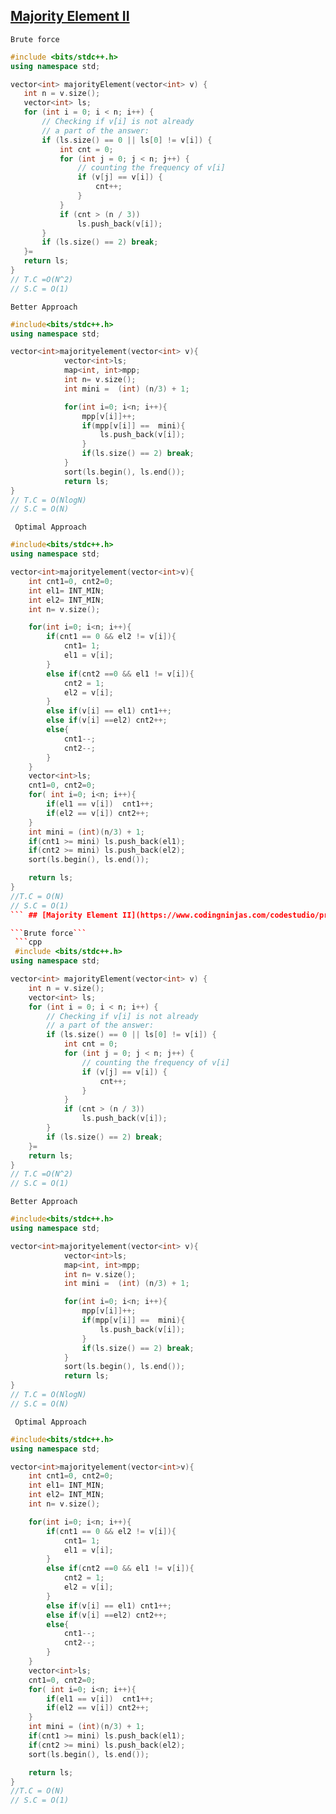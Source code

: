  ## [Majority Element II](https://www.codingninjas.com/codestudio/problems/majority-element-ii_8230738?challengeSlug=striver-sde-challenge)

```Brute force```
 ```cpp
 #include <bits/stdc++.h>
using namespace std;

vector<int> majorityElement(vector<int> v) {
    int n = v.size(); 
    vector<int> ls; 
    for (int i = 0; i < n; i++) {
        // Checking if v[i] is not already
        // a part of the answer:
        if (ls.size() == 0 || ls[0] != v[i]) {
            int cnt = 0;
            for (int j = 0; j < n; j++) {
                // counting the frequency of v[i]
                if (v[j] == v[i]) {
                    cnt++;
                }
            }
            if (cnt > (n / 3))
                ls.push_back(v[i]);
        }
        if (ls.size() == 2) break;
    }=
    return ls;
}
// T.C =O(N^2)
// S.C = O(1)
```

```Better Approach```
```cpp
#include<bits/stdc++.h>
using namespace std;

vector<int>majorityelement(vector<int> v){
            vector<int>ls;
            map<int, int>mpp;
            int n= v.size();
            int mini =  (int) (n/3) + 1;

            for(int i=0; i<n; i++){
                mpp[v[i]]++;
                if(mpp[v[i]] ==  mini){
                    ls.push_back(v[i]);
                }
                if(ls.size() == 2) break;
            }
            sort(ls.begin(), ls.end());
            return ls;
} 
// T.C = O(NlogN)
// S.C = O(N)


```
``` Optimal Approach```
``` cpp
#include<bits/stdc++.h>
using namespace std;

vector<int>majorityelement(vector<int>v){
    int cnt1=0, cnt2=0;
    int el1= INT_MIN;
    int el2= INT_MIN;
    int n= v.size();

    for(int i=0; i<n; i++){
        if(cnt1 == 0 && el2 != v[i]){
            cnt1= 1;
            el1 = v[i];
        }
        else if(cnt2 ==0 && el1 != v[i]){
            cnt2 = 1;
            el2 = v[i];
        }
        else if(v[i] == el1) cnt1++;
        else if(v[i] ==el2) cnt2++;
        else{
            cnt1--;
            cnt2--;
        }
    }      
    vector<int>ls;
    cnt1=0, cnt2=0;
    for( int i=0; i<n; i++){
        if(el1 == v[i])  cnt1++;
        if(el2 == v[i]) cnt2++;
    }
    int mini = (int)(n/3) + 1;
    if(cnt1 >= mini) ls.push_back(el1);
    if(cnt2 >= mini) ls.push_back(el2);
    sort(ls.begin(), ls.end());

    return ls;
}
//T.C = O(N)
// S.C = O(1)
``` ## [Majority Element II](https://www.codingninjas.com/codestudio/problems/majority-element-ii_8230738?challengeSlug=striver-sde-challenge)

```Brute force```
 ```cpp
 #include <bits/stdc++.h>
using namespace std;

vector<int> majorityElement(vector<int> v) {
    int n = v.size(); 
    vector<int> ls; 
    for (int i = 0; i < n; i++) {
        // Checking if v[i] is not already
        // a part of the answer:
        if (ls.size() == 0 || ls[0] != v[i]) {
            int cnt = 0;
            for (int j = 0; j < n; j++) {
                // counting the frequency of v[i]
                if (v[j] == v[i]) {
                    cnt++;
                }
            }
            if (cnt > (n / 3))
                ls.push_back(v[i]);
        }
        if (ls.size() == 2) break;
    }=
    return ls;
}
// T.C =O(N^2)
// S.C = O(1)
```

```Better Approach```
```cpp
#include<bits/stdc++.h>
using namespace std;

vector<int>majorityelement(vector<int> v){
            vector<int>ls;
            map<int, int>mpp;
            int n= v.size();
            int mini =  (int) (n/3) + 1;

            for(int i=0; i<n; i++){
                mpp[v[i]]++;
                if(mpp[v[i]] ==  mini){
                    ls.push_back(v[i]);
                }
                if(ls.size() == 2) break;
            }
            sort(ls.begin(), ls.end());
            return ls;
} 
// T.C = O(NlogN)
// S.C = O(N)


```
``` Optimal Approach```
``` cpp
#include<bits/stdc++.h>
using namespace std;

vector<int>majorityelement(vector<int>v){
    int cnt1=0, cnt2=0;
    int el1= INT_MIN;
    int el2= INT_MIN;
    int n= v.size();

    for(int i=0; i<n; i++){
        if(cnt1 == 0 && el2 != v[i]){
            cnt1= 1;
            el1 = v[i];
        }
        else if(cnt2 ==0 && el1 != v[i]){
            cnt2 = 1;
            el2 = v[i];
        }
        else if(v[i] == el1) cnt1++;
        else if(v[i] ==el2) cnt2++;
        else{
            cnt1--;
            cnt2--;
        }
    }      
    vector<int>ls;
    cnt1=0, cnt2=0;
    for( int i=0; i<n; i++){
        if(el1 == v[i])  cnt1++;
        if(el2 == v[i]) cnt2++;
    }
    int mini = (int)(n/3) + 1;
    if(cnt1 >= mini) ls.push_back(el1);
    if(cnt2 >= mini) ls.push_back(el2);
    sort(ls.begin(), ls.end());

    return ls;
}
//T.C = O(N)
// S.C = O(1)
```